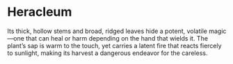 # Heracleum

Its thick, hollow stems and broad, ridged leaves hide a potent, volatile magic—one that can heal or harm depending on the hand that wields it. The plant’s sap is warm to the touch, yet carries a latent fire that reacts fiercely to sunlight, making its harvest a dangerous endeavor for the careless.

